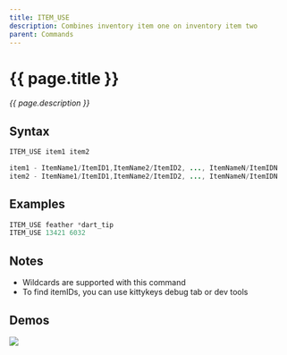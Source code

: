 ```yaml
---
title: ITEM_USE
description: Combines inventory item one on inventory item two
parent: Commands
---
```


# {{ page.title }}

_{{ page.description }}_

## Syntax

```java
ITEM_USE item1 item2 

item1 - ItemName1/ItemID1,ItemName2/ItemID2, ..., ItemNameN/ItemIDN
item2 - ItemName1/ItemID1,ItemName2/ItemID2, ..., ItemNameN/ItemIDN
```

## Examples

```java
ITEM_USE feather *dart_tip
ITEM_USE 13421 6032
```

## Notes

- Wildcards are supported with this command
- To find itemIDs, you can use kittykeys debug tab or dev tools

## Demos

![](https://i.imgur.com/7stedcZ.gif)

